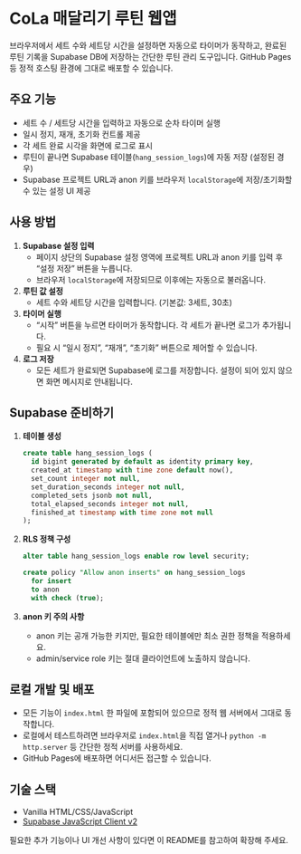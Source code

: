 # CoLa 매달리기 루틴 웹앱

브라우저에서 세트 수와 세트당 시간을 설정하면 자동으로 타이머가 동작하고, 완료된 루틴 기록을 Supabase DB에 저장하는 간단한 루틴 관리 도구입니다. GitHub Pages 등 정적 호스팅 환경에 그대로 배포할 수 있습니다.


## 주요 기능
- 세트 수 / 세트당 시간을 입력하고 자동으로 순차 타이머 실행
- 일시 정지, 재개, 초기화 컨트롤 제공
- 각 세트 완료 시각을 화면에 로그로 표시
- 루틴이 끝나면 Supabase 테이블(`hang_session_logs`)에 자동 저장 (설정된 경우)
- Supabase 프로젝트 URL과 anon 키를 브라우저 `localStorage`에 저장/초기화할 수 있는 설정 UI 제공


## 사용 방법
1. **Supabase 설정 입력**
   - 페이지 상단의 Supabase 설정 영역에 프로젝트 URL과 anon 키를 입력 후 “설정 저장” 버튼을 누릅니다.
   - 브라우저 `localStorage`에 저장되므로 이후에는 자동으로 불러옵니다.
2. **루틴 값 설정**
   - 세트 수와 세트당 시간을 입력합니다. (기본값: 3세트, 30초)
3. **타이머 실행**
   - “시작” 버튼을 누르면 타이머가 동작합니다. 각 세트가 끝나면 로그가 추가됩니다.
   - 필요 시 “일시 정지”, “재개”, “초기화” 버튼으로 제어할 수 있습니다.
4. **로그 저장**
   - 모든 세트가 완료되면 Supabase에 로그를 저장합니다. 설정이 되어 있지 않으면 화면 메시지로 안내됩니다.


## Supabase 준비하기
1. **테이블 생성**
   ```sql
   create table hang_session_logs (
     id bigint generated by default as identity primary key,
     created_at timestamp with time zone default now(),
     set_count integer not null,
     set_duration_seconds integer not null,
     completed_sets jsonb not null,
     total_elapsed_seconds integer not null,
     finished_at timestamp with time zone not null
   );
   ```

2. **RLS 정책 구성**
   ```sql
   alter table hang_session_logs enable row level security;

   create policy "Allow anon inserts" on hang_session_logs
     for insert
     to anon
     with check (true);
   ```

3. **anon 키 주의 사항**
   - anon 키는 공개 가능한 키지만, 필요한 테이블에만 최소 권한 정책을 적용하세요.
   - admin/service role 키는 절대 클라이언트에 노출하지 않습니다.


## 로컬 개발 및 배포
- 모든 기능이 `index.html` 한 파일에 포함되어 있으므로 정적 웹 서버에서 그대로 동작합니다.
- 로컬에서 테스트하려면 브라우저로 `index.html`을 직접 열거나 `python -m http.server` 등 간단한 정적 서버를 사용하세요.
- GitHub Pages에 배포하면 어디서든 접근할 수 있습니다.


## 기술 스택
- Vanilla HTML/CSS/JavaScript
- [Supabase JavaScript Client v2](https://supabase.com/docs/reference/javascript/initializing)

필요한 추가 기능이나 UI 개선 사항이 있다면 이 README를 참고하여 확장해 주세요.
